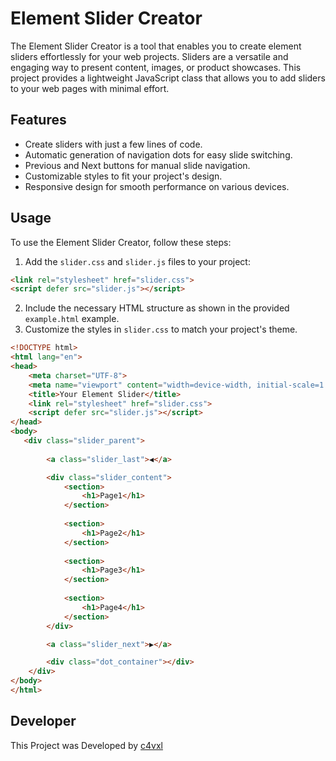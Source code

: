 # Element Slider Creator

The Element Slider Creator is a tool that enables you to create element sliders effortlessly for your web projects. Sliders are a versatile and engaging way to present content, images, or product showcases. This project provides a lightweight JavaScript class that allows you to add sliders to your web pages with minimal effort.

## Features

- Create sliders with just a few lines of code.
- Automatic generation of navigation dots for easy slide switching.
- Previous and Next buttons for manual slide navigation.
- Customizable styles to fit your project's design.
- Responsive design for smooth performance on various devices.

## Usage

To use the Element Slider Creator, follow these steps:

1. Add the `slider.css` and `slider.js` files to your project:
```html
<link rel="stylesheet" href="slider.css">
<script defer src="slider.js"></script>
```
2. Include the necessary HTML structure as shown in the provided `example.html` example.
3. Customize the styles in `slider.css` to match your project's theme.

```html
<!DOCTYPE html>
<html lang="en">
<head>
    <meta charset="UTF-8">
    <meta name="viewport" content="width=device-width, initial-scale=1.0">
    <title>Your Element Slider</title>
    <link rel="stylesheet" href="slider.css">
    <script defer src="slider.js"></script>
</head>
<body>
   <div class="slider_parent">
            
        <a class="slider_last">◀</a>

        <div class="slider_content">
            <section>
                <h1>Page1</h1>
            </section>
    
            <section>
                <h1>Page2</h1>
            </section>
    
            <section>
                <h1>Page3</h1>
            </section>
    
            <section>
                <h1>Page4</h1>
            </section>
        </div>

        <a class="slider_next">▶</a>

        <div class="dot_container"></div>
    </div>  
</body>
</html>
```

## Developer 
This Project was Developed by [c4vxl](https://c4vxl.de)
